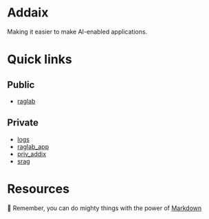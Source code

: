 # Addaix

Making it easier to make AI-enabled applications.

# Quick links

## Public

* [raglab](https://github.com/addaix/raglab)

## Private

* [logs](https://github.com/addaix/priv_addix/tree/main/logs)
* [raglab_app](https://github.com/addaix/raglab_app)
* [priv_addix](https://github.com/addaix/priv_addix)
* [srag](https://github.com/addaix/srag)

# Resources

🧙 Remember, you can do mighty things with the power of [Markdown](https://docs.github.com/github/writing-on-github/getting-started-with-writing-and-formatting-on-github/basic-writing-and-formatting-syntax)
